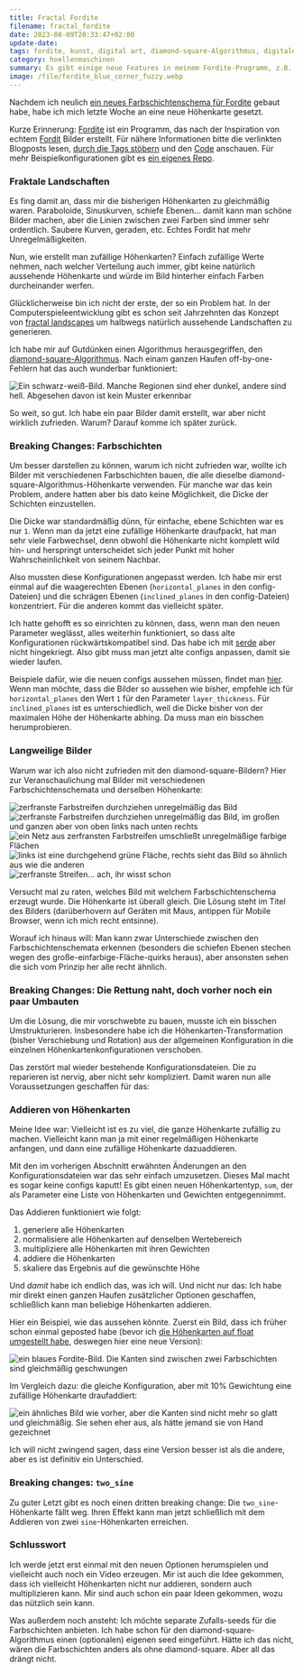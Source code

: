 ```yaml
---
title: Fractal Fordite
filename: fractal_fordite
date: 2023-08-09T20:33:47+02:00
update-date:
tags: fordite, kunst, digital art, diamond-square-Algorithmus, digitale kunst, rust, fractal landscape, computerspiele, breaking changes
category: hoellenmaschinen
summary: Es gibt einige neue Features in meinem Fordite-Programm, z.B. fraktale Höhenkarten. Allerdings gibt es auch ein paar breaking changes.
image: /file/fordite_blue_corner_fuzzy.webp
---
```


Nachdem ich neulich [ein neues Farbschichtenschema für Fordite](/blogposts/fordite_barber_pole) gebaut habe, habe ich mich letzte Woche an eine neue Höhenkarte gesetzt.

Kurze Erinnerung: [Fordite](/blogposts/fordite) ist ein Programm, das nach der Inspiration von echtem [Fordit](https://en.wikipedia.org/wiki/Fordite) Bilder erstellt. Für nähere Informationen bitte die verlinkten Blogposts lesen, [durch die Tags stöbern](/tags/fordite) und den [Code](https://gitlab.com/GKnirps/fordite) anschauen. Für mehr Beispielkonfigurationen gibt es [ein eigenes Repo](https://gitlab.com/GKnirps/fordite-configurations).

### Fraktale Landschaften

Es fing damit an, dass mir die bisherigen Höhenkarten zu gleichmäßig waren. Paraboloide, Sinuskurven, schiefe Ebenen… damit kann man schöne Bilder machen, aber die Linien zwischen zwei Farben sind immer sehr ordentlich. Saubere Kurven, geraden, etc. Echtes Fordit hat mehr Unregelmäßigkeiten.

Nun, wie erstellt man zufällige Höhenkarten? Einfach zufällige Werte nehmen, nach welcher Verteilung auch immer, gibt keine natürlich aussehende Höhenkarte und würde im Bild hinterher einfach Farben durcheinander werfen.

Glücklicherweise bin ich nicht der erste, der so ein Problem hat. In der Computerspieleentwicklung gibt es schon seit Jahrzehnten das Konzept von [fractal landscapes](https://en.wikipedia.org/wiki/Fractal_landscape) um halbwegs natürlich aussehende Landschaften zu generieren.

Ich habe mir auf Gutdünken einen Algorithmus herausgegriffen, den [diamond-square-Algorithmus](https://en.wikipedia.org/wiki/Diamond-square_algorithm). Nach einam ganzen Haufen off-by-one-Fehlern hat das auch wunderbar funktioniert:

![Ein schwarz-weiß-Bild. Manche Regionen sind eher dunkel, andere sind hell. Abgesehen davon ist kein Muster erkennbar](/file/fordite_diamond_square_hm.webp)

So weit, so gut. Ich habe ein paar Bilder damit erstellt, war aber nicht wirklich zufrieden. Warum? Darauf komme ich später zurück.

### Breaking Changes: Farbschichten

Um besser darstellen zu können, warum ich nicht zufrieden war, wollte ich Bilder mit verschiedenen Farbschichten bauen, die alle dieselbe diamond-square-Algorithmus-Höhenkarte verwenden. Für manche war das kein Problem, andere hatten aber bis dato keine Möglichkeit, die Dicke der Schichten einzustellen.

Die Dicke war standardmäßig dünn, für einfache, ebene Schichten war es nur `1`. Wenn man da jetzt eine zufällige Höhenkarte draufpackt, hat man sehr viele Farbwechsel, denn obwohl die Höhenkarte nicht komplett wild hin- und herspringt unterscheidet sich jeder Punkt mit hoher Wahrscheinlichkeit von seinem Nachbar.

Also mussten diese Konfigurationen angepasst werden. Ich habe mir erst einmal auf die waagerechten Ebenen (`horizontal_planes` in den config-Dateien) und die schrägen Ebenen (`inclined_planes` in den config-Dateien) konzentriert. Für die anderen kommt das vielleicht später.

Ich hatte gehofft es so einrichten zu können, dass, wenn man den neuen Parameter weglässt, alles weiterhin funktioniert, so dass alte Konfigurationen rückwärtskompatibel sind. Das habe ich mit [serde](https://serde.rs/) aber nicht hingekriegt. Also gibt muss man jetzt alte configs anpassen, damit sie wieder laufen.

Beispiele dafür, wie die neuen configs aussehen müssen, findet man [hier](https://gitlab.com/GKnirps/fordite/-/tree/master/sample_cfg). Wenn man möchte, dass die Bilder so aussehen wie bisher, empfehle ich für `horizontal_planes` den Wert `1` für den Parameter `layer_thickness`. Für `inclined_planes` ist es unterschiedlich, weil die Dicke bisher von der maximalen Höhe der Höhenkarte abhing. Da muss man ein bisschen herumprobieren.

### Langweilige Bilder

Warum war ich also nicht zufrieden mit den diamond-square-Bildern? Hier zur Veranschaulichung mal Bilder mit verschiedenen Farbschichtenschemata und derselben Höhenkarte:

![zerfranste Farbstreifen durchziehen unregelmäßig das Bild](/file/fordite_ds_barber_pole.webp "Barber Pole")
![zerfranste Farbstreifen durchziehen unregelmäßig das Bild, im großen und ganzen aber von oben links nach unten rechts](/file/fordite_ds_cylinder.webp "Zylinder")
![ein Netz aus zerfransten Farbstreifen umschließt unregelmäßige farbige Flächen](/file/fordite_ds_h_planes.webp "waagerechte Ebenen")
![links ist eine durchgehend grüne Fläche, rechts sieht das Bild so ähnlich aus wie die anderen](/file/fordite_ds_i_planes.webp "schiefe Ebenen")
![zerfranste Streifen… ach, ihr wisst schon](/file/fordite_ds_sphere.webp "Kugel")

Versucht mal zu raten, welches Bild mit welchem Farbschichtenschema erzeugt wurde. Die Höhenkarte ist überall gleich. Die Lösung steht im Titel des Bilders (darüberhovern auf Geräten mit Maus, antippen für Mobile Browser, wenn ich mich recht entsinne).

Worauf ich hinaus will: Man kann zwar Unterschiede zwischen den Farbschichtenschemata erkennen (besonders die schiefen Ebenen stechen wegen des große-einfarbige-Fläche-quirks heraus), aber ansonsten sehen die sich vom Prinzip her alle recht ähnlich.

### Breaking Changes: Die Rettung naht, doch vorher noch ein paar Umbauten

Um die Lösung, die mir vorschwebte zu bauen, musste ich ein bisschen Umstrukturieren. Insbesondere habe ich die Höhenkarten-Transformation (bisher Verschiebung und Rotation) aus der allgemeinen Konfiguration in die einzelnen Höhenkartenkonfigurationen verschoben.

Das zerstört mal wieder bestehende Konfigurationsdateien. Die zu reparieren ist nervig, aber nicht sehr kompliziert. Damit waren nun alle Voraussetzungen geschaffen für das:

### Addieren von Höhenkarten

Meine Idee war: Vielleicht ist es zu viel, die ganze Höhenkarte zufällig zu machen. Vielleicht kann man ja mit einer regelmäßigen Höhenkarte anfangen, und dann eine zufällige Höhenkarte dazuaddieren.

Mit den im vorherigen Abschnitt erwähnten Änderungen an den Konfigurationsdateien war das sehr einfach umzusetzen. Dieses Mal macht es sogar keine configs kaputt! Es gibt einen neuen Höhenkartentyp, `sum`, der als Parameter eine Liste von Höhenkarten und Gewichten entgegennimmt.

Das Addieren funktioniert wie folgt:

1. generiere alle Höhenkarten
2. normalisiere alle Höhenkarten auf denselben Wertebereich
3. multipliziere alle Höhenkarten mit ihren Gewichten
4. addiere die Höhenkarten
5. skaliere das Ergebnis auf die gewünschte Höhe

Und _damit_ habe ich endlich das, was ich will. Und nicht nur das: Ich habe mir direkt einen ganzen Haufen zusätzlicher Optionen geschaffen, schließlich kann man beliebige Höhenkarten addieren.

Hier ein Beispiel, wie das aussehen könnte. Zuerst ein Bild, dass ich früher schon einmal geposted habe (bevor ich [die Höhenkarten auf float umgestellt habe](/blogposts/fordite_update_2), deswegen hier eine neue Version):

![ein blaues Fordite-Bild. Die Kanten sind zwischen zwei Farbschichten sind gleichmäßig geschwungen](/file/fordite_blue_corner_smooth.webp)

Im Vergleich dazu: die gleiche Konfiguration, aber mit 10% Gewichtung eine zufällige Höhenkarte draufaddiert:

![ein ähnliches Bild wie vorher, aber die Kanten sind nicht mehr so glatt und gleichmäßig. Sie sehen eher aus, als hätte jemand sie von Hand gezeichnet](/file/fordite_blue_corner_fuzzy.webp)

Ich will nicht zwingend sagen, dass eine Version besser ist als die andere, aber es ist definitiv ein Unterschied.

### Breaking changes: `two_sine`

Zu guter Letzt gibt es noch einen dritten breaking change: Die `two_sine`-Höhenkarte fällt weg. Ihren Effekt kann man jetzt schließlich mit dem Addieren von zwei `sine`-Höhenkarten erreichen.

### Schlusswort

Ich werde jetzt erst einmal mit den neuen Optionen herumspielen und vielleicht auch noch ein Video erzeugen. Mir ist auch die Idee gekommen, dass ich vielleicht Höhenkarten nicht nur addieren, sondern auch multiplizieren kann. Mir sind auch schon ein paar Ideen gekommen, wozu das nützlich sein kann.

Was außerdem noch ansteht: Ich möchte separate Zufalls-seeds für die Farbschichten anbieten. Ich habe schon für den diamond-square-Algorithmus einen (optionalen) eigenen seed eingeführt. Hätte ich das nicht, wären die Farbschichten anders als ohne diamond-square. Aber all das drängt nicht.
